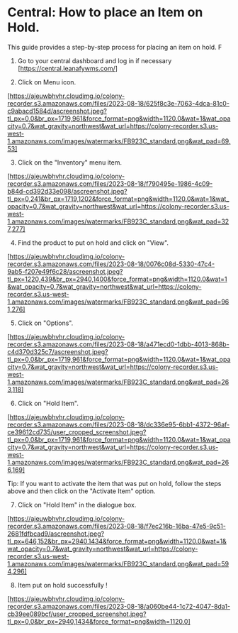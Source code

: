 # Central: How to place an Item on Hold.

This guide provides a step-by-step process for placing an item on hold. F

1. Go to your central dashboard and log in if necessary [https://central.leanafywms.com/]


2. Click on Menu icon.

[https://ajeuwbhvhr.cloudimg.io/colony-recorder.s3.amazonaws.com/files/2023-08-18/625f8c3e-7063-4dca-81c0-c9abacd1584d/ascreenshot.jpeg?tl_px=0,0&br_px=1719,961&force_format=png&width=1120.0&wat=1&wat_opacity=0.7&wat_gravity=northwest&wat_url=https://colony-recorder.s3.us-west-1.amazonaws.com/images/watermarks/FB923C_standard.png&wat_pad=69,53]


3. Click on the "Inventory" menu item.


[https://ajeuwbhvhr.cloudimg.io/colony-recorder.s3.amazonaws.com/files/2023-08-18/f790495e-1986-4c09-b84d-cd392d33e098/ascreenshot.jpeg?tl_px=0,241&br_px=1719,1202&force_format=png&width=1120.0&wat=1&wat_opacity=0.7&wat_gravity=northwest&wat_url=https://colony-recorder.s3.us-west-1.amazonaws.com/images/watermarks/FB923C_standard.png&wat_pad=327,277]


4. Find the product to put on hold and click on "View".


[https://ajeuwbhvhr.cloudimg.io/colony-recorder.s3.amazonaws.com/files/2023-08-18/0076c08d-5330-47c4-9ab5-f207e49f6c28/ascreenshot.jpeg?tl_px=1220,439&br_px=2940,1400&force_format=png&width=1120.0&wat=1&wat_opacity=0.7&wat_gravity=northwest&wat_url=https://colony-recorder.s3.us-west-1.amazonaws.com/images/watermarks/FB923C_standard.png&wat_pad=961,276]


5. Click on "Options".

[https://ajeuwbhvhr.cloudimg.io/colony-recorder.s3.amazonaws.com/files/2023-08-18/a471ecd0-1dbb-4013-868b-c4d370d325c7/ascreenshot.jpeg?tl_px=0,0&br_px=1719,961&force_format=png&width=1120.0&wat=1&wat_opacity=0.7&wat_gravity=northwest&wat_url=https://colony-recorder.s3.us-west-1.amazonaws.com/images/watermarks/FB923C_standard.png&wat_pad=263,118]


6. Click on "Hold Item".

[https://ajeuwbhvhr.cloudimg.io/colony-recorder.s3.amazonaws.com/files/2023-08-18/dc336e95-6bb1-4372-96af-ce39612cd735/user_cropped_screenshot.jpeg?tl_px=0,0&br_px=1719,961&force_format=png&width=1120.0&wat=1&wat_opacity=0.7&wat_gravity=northwest&wat_url=https://colony-recorder.s3.us-west-1.amazonaws.com/images/watermarks/FB923C_standard.png&wat_pad=266,169]


Tip: If you want to activate the item that was put on hold, follow the steps above and then click on the "Activate Item" option.


7. Click on "Hold Item" in the dialogue box.

[https://ajeuwbhvhr.cloudimg.io/colony-recorder.s3.amazonaws.com/files/2023-08-18/f7ec216b-16ba-47e5-9c51-2681fdfbcad9/ascreenshot.jpeg?tl_px=646,152&br_px=2940,1434&force_format=png&width=1120.0&wat=1&wat_opacity=0.7&wat_gravity=northwest&wat_url=https://colony-recorder.s3.us-west-1.amazonaws.com/images/watermarks/FB923C_standard.png&wat_pad=594,296]


8. Item put on hold successfully !

[https://ajeuwbhvhr.cloudimg.io/colony-recorder.s3.amazonaws.com/files/2023-08-18/a060be44-1c72-4047-8da1-cb39ee089bcf/user_cropped_screenshot.jpeg?tl_px=0,0&br_px=2940,1434&force_format=png&width=1120.0]